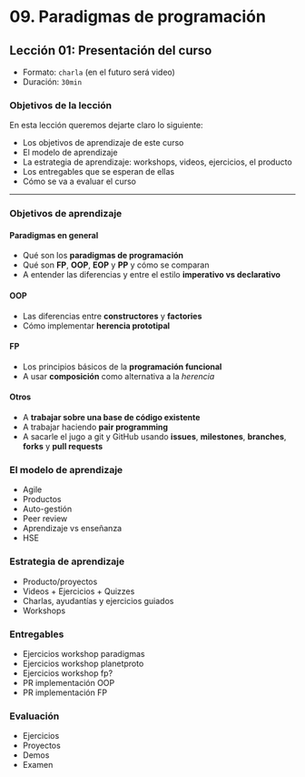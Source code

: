 # 09. Paradigmas de programación

## Lección 01: Presentación del curso

* Formato: `charla` (en el futuro será video)
* Duración: `30min`

### Objetivos de la lección

En esta lección queremos dejarte claro lo siguiente:

* Los objetivos de aprendizaje de este curso
* El modelo de aprendizaje
* La estrategia de aprendizaje: workshops, videos, ejercicios, el producto
* Los entregables que se esperan de ellas
* Cómo se va a evaluar el curso

***

### Objetivos de aprendizaje

#### Paradigmas en general

* Qué son los **paradigmas de programación**
* Qué son **FP**, **OOP**, **EOP** y **PP** y cómo se comparan
* A entender las diferencias y entre el estilo **imperativo vs declarativo**

#### OOP

* Las diferencias entre **constructores** y **factories**
* Cómo implementar **herencia prototipal**

#### FP
* Los principios básicos de la **programación funcional**
* A usar **composición** como alternativa a la _herencia_

#### Otros

* A **trabajar sobre una base de código existente**
* A trabajar haciendo **pair programming**
* A sacarle el jugo a git y GitHub usando **issues**, **milestones**,
  **branches**, **forks** y **pull requests**

### El modelo de aprendizaje

* Agile
* Productos
* Auto-gestión
* Peer review
* Aprendizaje vs enseñanza
* HSE

### Estrategia de aprendizaje

* Producto/proyectos
* Videos + Ejercicios + Quizzes
* Charlas, ayudantías y ejercicios guiados
* Workshops

### Entregables

* Ejercicios workshop paradigmas
* Ejercicios workshop planetproto
* Ejercicios workshop fp?
* PR implementación OOP
* PR implementación FP

### Evaluación

* Ejercicios
* Proyectos
* Demos
* Examen
